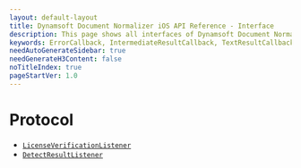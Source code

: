 ```yaml
---
layout: default-layout
title: Dynamsoft Document Normalizer iOS API Reference - Interface
description: This page shows all interfaces of Dynamsoft Document Normalizer for iOS SDK.
keywords: ErrorCallback, IntermediateResultCallback, TextResultCallback, DBRServerLicenseVerificationListener, interface, api reference, ios
needAutoGenerateSidebar: true
needGenerateH3Content: false
noTitleIndex: true
pageStartVer: 1.0
---
```


# Protocol

- [`LicenseVerificationListener`](license-verification-listener.md)
- [`DetectResultListener`](detect-result-listener.md)
